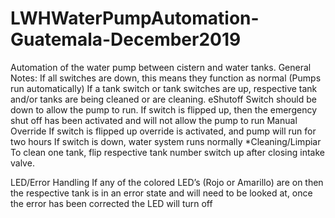 # LWHWaterPumpAutomation-Guatemala-December2019
Automation of the water pump between cistern and water tanks. 
General Notes:
If all switches are down, this means they function as normal (Pumps run automatically)
If a tank switch or tank switches are up, respective tank and/or tanks are being cleaned or are cleaning.
eShutoff
Switch should be down to allow the pump to run.
If switch is flipped up, then the emergency shut off has been activated and will not allow the pump to run
Manual Override
If switch is flipped up override is activated, and pump will run for two hours
If switch is down, water system runs normally
*Cleaning/Limpiar
To clean one tank, flip respective tank number switch up after closing intake valve. 





LED/Error Handling
If any of the colored LED’s (Rojo or Amarillo) are on then the respective tank is in an error state and will need to be looked at, once the error has been corrected the LED will turn off
